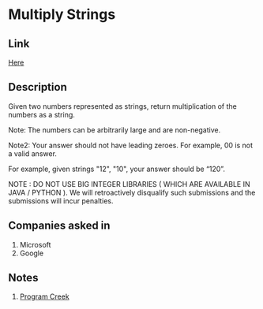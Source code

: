# Multiply Strings

## Link

[Here](https://www.interviewbit.com/problems/multiply-strings/)

## Description

Given two numbers represented as strings, return multiplication of the numbers as a string.

Note: The numbers can be arbitrarily large and are non-negative.

Note2: Your answer should not have leading zeroes. For example, 00 is not a valid answer.

For example, given strings "12", "10", your answer should be “120”.

NOTE : DO NOT USE BIG INTEGER LIBRARIES ( WHICH ARE AVAILABLE IN JAVA / PYTHON ).
We will retroactively disqualify such submissions and the submissions will incur penalties.

## Companies asked in

1. Microsoft
1. Google

## Notes

1. [Program Creek](https://www.programcreek.com/2014/05/leetcode-multiply-strings-java/)